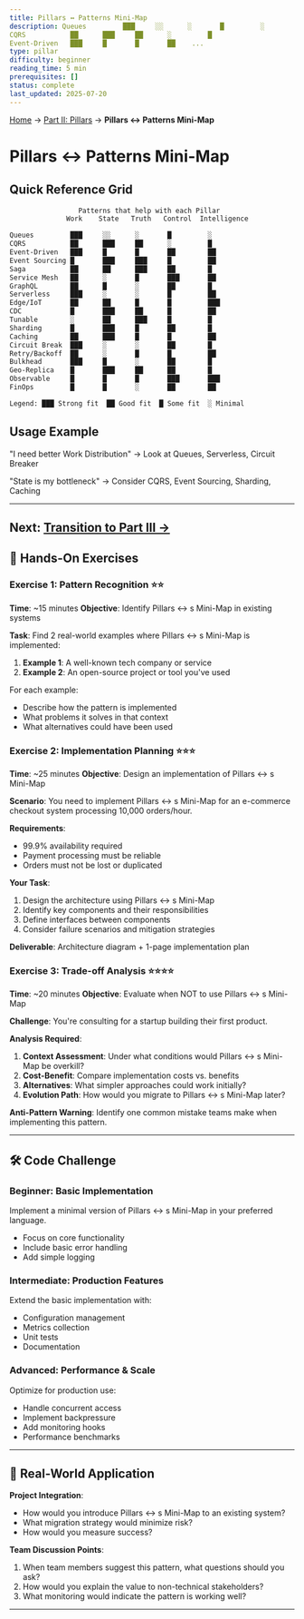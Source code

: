 ```yaml
---
title: Pillars ↔ Patterns Mini-Map
description: Queues         ███     ░░      ░       █         ░
CQRS           ██      ███     ██      ░         █
Event-Driven   ███     █       █       ██    ...
type: pillar
difficulty: beginner
reading_time: 5 min
prerequisites: []
status: complete
last_updated: 2025-07-20
---
```


<!-- Navigation -->
[Home](../index.md) → [Part II: Pillars](index.md) → **Pillars ↔ Patterns Mini-Map**

# Pillars ↔ Patterns Mini-Map

## Quick Reference Grid

```proto
                 Patterns that help with each Pillar
              Work    State   Truth   Control  Intelligence

Queues         ███     ░░      ░       █         ░
CQRS           ██      ███     ██      ░         █
Event-Driven   ███     █       █       ██        ██
Event Sourcing █       ███     ███     █         ██
Saga           ██      ██      ███     ██        █
Service Mesh   ██      ░       █       ███       ██
GraphQL        ██      █       ░       ██        █
Serverless     ███     ░       ░       █         ██
Edge/IoT       ██      ██      █       █         ███
CDC            █       ███     ██      █         ██
Tunable        ░       ██      ███     █         █
Sharding       █       ███     █       ██        █
Caching        ██      ███     █       █         ██
Circuit Break  ███     ░       ░       ██        █
Retry/Backoff  ██      ░       █       █         ██
Bulkhead       ███     █       ░       ██        █
Geo-Replica    █       ███     ██      ██        █
Observable     █       █       █       ███       ███
FinOps         █       █       ░       ██        ██

Legend: ███ Strong fit  ██ Good fit  █ Some fit  ░ Minimal
```

## Usage Example

"I need better Work Distribution" → Look at Queues, Serverless, Circuit Breaker

"State is my bottleneck" → Consider CQRS, Event Sourcing, Sharding, Caching

---

**Next**: [Transition to Part III →](transition-part3.md)
---

## 💪 Hands-On Exercises

### Exercise 1: Pattern Recognition ⭐⭐
**Time**: ~15 minutes
**Objective**: Identify Pillars ↔ s Mini-Map in existing systems

**Task**:
Find 2 real-world examples where Pillars ↔ s Mini-Map is implemented:
1. **Example 1**: A well-known tech company or service
2. **Example 2**: An open-source project or tool you've used

For each example:
- Describe how the pattern is implemented
- What problems it solves in that context
- What alternatives could have been used

### Exercise 2: Implementation Planning ⭐⭐⭐
**Time**: ~25 minutes
**Objective**: Design an implementation of Pillars ↔ s Mini-Map

**Scenario**: You need to implement Pillars ↔ s Mini-Map for an e-commerce checkout system processing 10,000 orders/hour.

**Requirements**:
- 99.9% availability required
- Payment processing must be reliable
- Orders must not be lost or duplicated

**Your Task**:
1. Design the architecture using Pillars ↔ s Mini-Map
2. Identify key components and their responsibilities
3. Define interfaces between components
4. Consider failure scenarios and mitigation strategies

**Deliverable**: Architecture diagram + 1-page implementation plan

### Exercise 3: Trade-off Analysis ⭐⭐⭐⭐
**Time**: ~20 minutes
**Objective**: Evaluate when NOT to use Pillars ↔ s Mini-Map

**Challenge**: You're consulting for a startup building their first product.

**Analysis Required**:
1. **Context Assessment**: Under what conditions would Pillars ↔ s Mini-Map be overkill?
2. **Cost-Benefit**: Compare implementation costs vs. benefits
3. **Alternatives**: What simpler approaches could work initially?
4. **Evolution Path**: How would you migrate to Pillars ↔ s Mini-Map later?

**Anti-Pattern Warning**: Identify one common mistake teams make when implementing this pattern.

---

## 🛠️ Code Challenge

### Beginner: Basic Implementation
Implement a minimal version of Pillars ↔ s Mini-Map in your preferred language.
- Focus on core functionality
- Include basic error handling
- Add simple logging

### Intermediate: Production Features
Extend the basic implementation with:
- Configuration management
- Metrics collection
- Unit tests
- Documentation

### Advanced: Performance & Scale
Optimize for production use:
- Handle concurrent access
- Implement backpressure
- Add monitoring hooks
- Performance benchmarks

---

## 🎯 Real-World Application

**Project Integration**:
- How would you introduce Pillars ↔ s Mini-Map to an existing system?
- What migration strategy would minimize risk?
- How would you measure success?

**Team Discussion Points**:
1. When team members suggest this pattern, what questions should you ask?
2. How would you explain the value to non-technical stakeholders?
3. What monitoring would indicate the pattern is working well?

---
